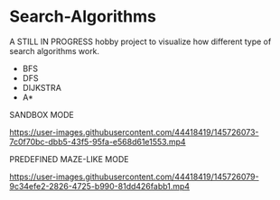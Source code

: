 # Search-Algorithms
A STILL IN PROGRESS hobby project to visualize how different type of search algorithms work.
* BFS
* DFS
* DIJKSTRA
* A*

SANDBOX MODE

https://user-images.githubusercontent.com/44418419/145726073-7c0f70bc-dbb5-43f5-95fa-e568d61e1553.mp4


PREDEFINED MAZE-LIKE MODE

https://user-images.githubusercontent.com/44418419/145726079-9c34efe2-2826-4725-b990-81dd426fabb1.mp4


